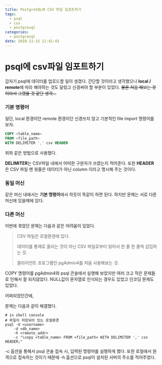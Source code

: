 ```yaml
---
title: PostgreSQL에 CSV 파일 임포트하기
tags:
  - psql
  - csv
  - postgresql
categories:
  - postgresql
date: 2018-11-15 11:41:43
---
```


# psql에 csv파일 임포트하기

갑자기 psql에 데이터를 업로드할 일이 생겼다. 간단할 것이라고 생각했으나 **local / remote**에 따라 해야하는 것도 달랐고 신경써야 할 부분이 있었다. ~~물론 처음 해보는 것이라서 그랬을 것 같단 생각...~~

### 기본 명령어

일단, local 환경이던 remote 환경이던 신경쓰지 않고 기본적인 file import  명령어를 보자.

~~~sql
COPY <table_name>
FROM <file_path>
WITH DELIMITER ',' csv HEADER
~~~

위와 같은 방법으로 사용했다.

**DELIMITER**는 CSV파일 내에서 어떠한 구분자가 쓰였는지 적어준다. 또한 **HEADER**은 CSV 파일 맨 윗줄은 데이터가 아닌 column 이라고 명시해 주는 것이다.



### 동일 머신

같은 머신 내에서는 **기본 명령어**에서 하듯이 똑같이 하면 된다. 하지만 문제는 서로 다른 머신에 있을때에 있다.



### 다른 머신

이번에 겪었던 문제는 다음과 같은 어려움이 있었다.

> CSV 파일은 로컬환경에 있다.
>
> 데이터를 통채로 올리는 것이 아닌 CSV 파일로부터 읽어서 한 줄 한 줄씩 삽입하는 것.
>
> 클라이언트 프로그램인 pgAdmin4를 처음 사용해보는 것.

COPY 명령어를 pgAdmin4와 psql 콘솔에서 실행해 보았지만 여러 크고 작은 문제들로 인해서 잘 되지않았다. NULL값이 문자열로 인식되는 경우도 있었고 인코딩 문제도 있었다. 

어찌되었던간에, 

문제는 다음과 같이 해결했다.

~~~shell
# in shell console
# 파일이 저장되어 있는 로컬환경
psql -U <username> 
	-d <db_name>
	-h <remote_addr>
	-c "\copy <table_name> FROM <file_path> WITH DELIMITER ',' csv HEADER;"
~~~

-c 옵션을 통해서 psql 콘솔 접속 시, 입력된 명령어를 실행하게 했다. 또한 로컬에서 원격으로 접속하는 것이기 때문에 -h 옵션으로 psql이 설치된 서버의 주소를 적어주었다.





